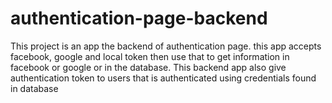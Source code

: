 # authentication-page-backend

This project is an app the backend of authentication page. this app accepts facebook, google and local token then use that to get information in
facebook or google or in the database. This backend app also give authentication token to users that is authenticated using credentials 
found in database

